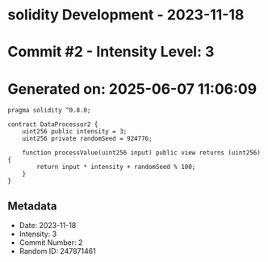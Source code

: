 ﻿# solidity Development - 2023-11-18
# Commit #2 - Intensity Level: 3
# Generated on: 2025-06-07 11:06:09
```solidity
pragma solidity ^0.8.0;

contract DataProcessor2 {
    uint256 public intensity = 3;
    uint256 private randomSeed = 924776;

    function processValue(uint256 input) public view returns (uint256) {
        return input * intensity + randomSeed % 100;
    }
}
```
## Metadata
- Date: 2023-11-18
- Intensity: 3
- Commit Number: 2
- Random ID: 247871461
